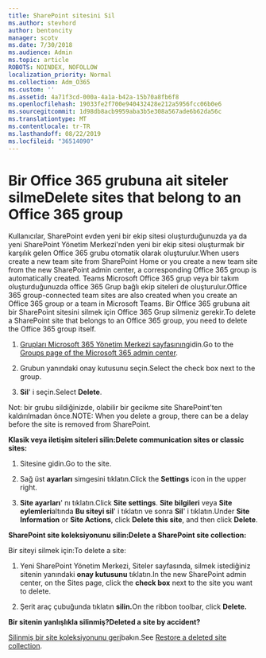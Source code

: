 ```yaml
---
title: SharePoint sitesini Sil
ms.author: stevhord
author: bentoncity
manager: scotv
ms.date: 7/30/2018
ms.audience: Admin
ms.topic: article
ROBOTS: NOINDEX, NOFOLLOW
localization_priority: Normal
ms.collection: Adm_O365
ms.custom: ''
ms.assetid: 4a71f3cd-000a-4a1a-b42a-15b70a8fb6f8
ms.openlocfilehash: 19033fe2f700e940432428e212a5956fcc06b0e6
ms.sourcegitcommit: 1d98db8acb9959aba3b5e308a567ade6b62da56c
ms.translationtype: MT
ms.contentlocale: tr-TR
ms.lasthandoff: 08/22/2019
ms.locfileid: "36514090"
---
```

# <a name="delete-sites-that-belong-to-an-office-365-group"></a><span data-ttu-id="40433-102">Bir Office 365 grubuna ait siteler silme</span><span class="sxs-lookup"><span data-stu-id="40433-102">Delete sites that belong to an Office 365 group</span></span>

<span data-ttu-id="40433-103">Kullanıcılar, SharePoint evden yeni bir ekip sitesi oluşturduğunuzda ya da yeni SharePoint Yönetim Merkezi'nden yeni bir ekip sitesi oluşturmak bir karşılık gelen Office 365 grubu otomatik olarak oluşturulur.</span><span class="sxs-lookup"><span data-stu-id="40433-103">When users create a new team site from SharePoint Home or you create a new team site from the new SharePoint admin center, a corresponding Office 365 group is automatically created.</span></span> <span data-ttu-id="40433-104">Teams Microsoft Office 365 grup veya bir takım oluşturduğunuzda office 365 Grup bağlı ekip siteleri de oluşturulur.</span><span class="sxs-lookup"><span data-stu-id="40433-104">Office 365 group-connected team sites are also created when you create an Office 365 group or a team in Microsoft Teams.</span></span> <span data-ttu-id="40433-105">Bir Office 365 grubuna ait bir SharePoint sitesini silmek için Office 365 Grup silmeniz gerekir.</span><span class="sxs-lookup"><span data-stu-id="40433-105">To delete a SharePoint site that belongs to an Office 365 group, you need to delete the Office 365 group itself.</span></span> 
  
1. <span data-ttu-id="40433-106">[Grupları Microsoft 365 Yönetim Merkezi sayfasının](https://portal.office.com/adminportal/home#/groups)gidin.</span><span class="sxs-lookup"><span data-stu-id="40433-106">Go to the [Groups page of the Microsoft 365 admin center](https://portal.office.com/adminportal/home#/groups).</span></span>
    
2. <span data-ttu-id="40433-107">Grubun yanındaki onay kutusunu seçin.</span><span class="sxs-lookup"><span data-stu-id="40433-107">Select the check box next to the group.</span></span>
    
3. <span data-ttu-id="40433-108">**Sil**' i seçin.</span><span class="sxs-lookup"><span data-stu-id="40433-108">Select **Delete**.</span></span>
    
<span data-ttu-id="40433-109">Not: bir grubu sildiğinizde, olabilir bir gecikme site SharePoint'ten kaldırılmadan önce.</span><span class="sxs-lookup"><span data-stu-id="40433-109">NOTE: When you delete a group, there can be a delay before the site is removed from SharePoint.</span></span>
  
<span data-ttu-id="40433-110">**Klasik veya iletişim siteleri silin:**</span><span class="sxs-lookup"><span data-stu-id="40433-110">**Delete communication sites or classic sites:**</span></span>

1. <span data-ttu-id="40433-111">Sitesine gidin.</span><span class="sxs-lookup"><span data-stu-id="40433-111">Go to the site.</span></span>
  
2. <span data-ttu-id="40433-112">Sağ üst **ayarları** simgesini tıklatın.</span><span class="sxs-lookup"><span data-stu-id="40433-112">Click the **Settings** icon in the upper right.</span></span> 
  
3. <span data-ttu-id="40433-113">**Site ayarları**' nı tıklatın.</span><span class="sxs-lookup"><span data-stu-id="40433-113">Click **Site settings**.</span></span> <span data-ttu-id="40433-114">**Site bilgileri** veya **Site eylemleri**altında **Bu siteyi sil**' i tıklatın ve sonra **Sil**' i tıklatın.</span><span class="sxs-lookup"><span data-stu-id="40433-114">Under **Site Information** or **Site Actions**, click **Delete this site**, and then click **Delete**.</span></span>
  
<span data-ttu-id="40433-115">**SharePoint site koleksiyonunu silin:**</span><span class="sxs-lookup"><span data-stu-id="40433-115">**Delete a SharePoint site collection:**</span></span>

<span data-ttu-id="40433-116">Bir siteyi silmek için:</span><span class="sxs-lookup"><span data-stu-id="40433-116">To delete a site:</span></span>
  
1. <span data-ttu-id="40433-117">Yeni SharePoint Yönetim Merkezi, Siteler sayfasında, silmek istediğiniz sitenin yanındaki **onay kutusunu** tıklatın.</span><span class="sxs-lookup"><span data-stu-id="40433-117">In the new SharePoint admin center, on the Sites page, click the **check box** next to the site you want to delete.</span></span> 
    
2. <span data-ttu-id="40433-118">Şerit araç çubuğunda tıklatın **silin.**</span><span class="sxs-lookup"><span data-stu-id="40433-118">On the ribbon toolbar, click **Delete.**</span></span>
    
<span data-ttu-id="40433-119">**Bir sitenin yanlışlıkla silinmiş?**</span><span class="sxs-lookup"><span data-stu-id="40433-119">**Deleted a site by accident?**</span></span>

<span data-ttu-id="40433-120">[Silinmiş bir site koleksiyonunu geri](https://go.microsoft.com/fwlink/?linkid=867660)bakın.</span><span class="sxs-lookup"><span data-stu-id="40433-120">See [Restore a deleted site collection](https://go.microsoft.com/fwlink/?linkid=867660).</span></span>
  

